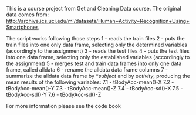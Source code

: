 This is a course project from Get and Cleaning Data course.
The original data comes from:
http://archive.ics.uci.edu/ml/datasets/Human+Activity+Recognition+Using+Smartphones

The script works following those steps
1 - reads the train files
2 - puts the train files into one only data frame, selecting only the determined variables (accordingly to the assignment)
3 - reads the test files
4 - puts the test files into one data frame, selecting only the established variables (accordingly to the assignment)
5 - merges test and train data frames into only one data frame, called alldata
6 - rename the alldata data frame columns
7 - summarize the alldata data frame by **subject* and by *activity*, producing the mean results of the following variables:
7.1 - tBodyAcc-mean()-X
7.2 - tBodyAcc-mean()-Y
7.3 - tBodyAcc-mean()-Z
7.4 - tBodyAcc-sd()-X
7.5 - tBodyAcc-sd()-Y
7.6 - tBodyAcc-sd()-Z

For more information please see the code book
